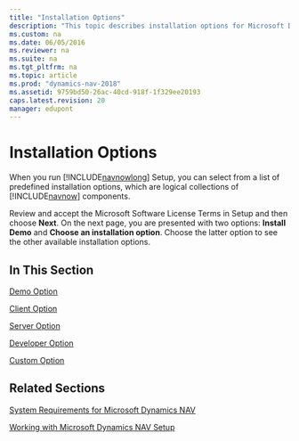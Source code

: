 ```yaml
---
title: "Installation Options"
description: "This topic describes installation options for Microsoft Dynamics Nav 2018. You can select from a list of predefined installation options."
ms.custom: na
ms.date: 06/05/2016
ms.reviewer: na
ms.suite: na
ms.tgt_pltfrm: na
ms.topic: article
ms.prod: "dynamics-nav-2018"
ms.assetid: 9759bd50-26ac-40cd-918f-1f329ee20193
caps.latest.revision: 20
manager: edupont
---
```

# Installation Options
When you run [!INCLUDE[navnowlong](includes/navnowlong_md.md)] Setup, you can select from a list of predefined installation options, which are logical collections of [!INCLUDE[navnow](includes/navnow_md.md)] components.  

 Review and accept the Microsoft Software License Terms in Setup and then choose **Next**. On the next page, you are presented with two options: **Install Demo** and **Choose an installation option**. Choose the latter option to see the other available installation options.  

## In This Section  
 [Demo Option](Demo-Option.md)  

 [Client Option](Client-Option.md)  

 [Server Option](Server-Option.md)  

 [Developer Option](Developer-Option.md)  

 [Custom Option](Custom-Option.md)  

## Related Sections  
 [System Requirements for Microsoft Dynamics NAV](System-Requirements-for-Microsoft-Dynamics-NAV.md)  

 [Working with Microsoft Dynamics NAV Setup](Working-with-Microsoft-Dynamics-NAV-Setup.md)
